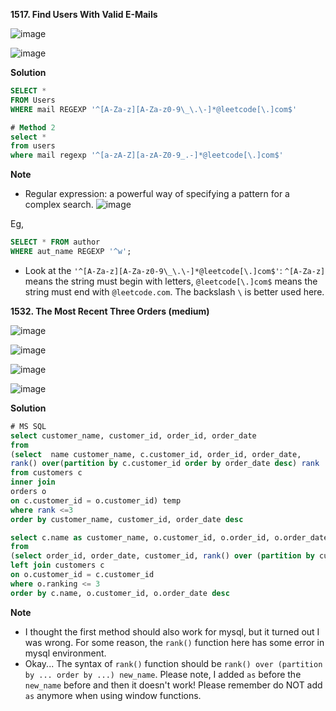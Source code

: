 **1517. Find Users With Valid E-Mails**

![image](https://user-images.githubusercontent.com/51500878/141665482-cb9c4d59-57c1-4146-ae50-3491f025deff.png)

![image](https://user-images.githubusercontent.com/51500878/141665487-515c9fa8-239b-4c46-8efb-552fdb406b32.png)

**Solution**

```sql
SELECT *
FROM Users
WHERE mail REGEXP '^[A-Za-z][A-Za-z0-9\_\.\-]*@leetcode[\.]com$'
```

```sql
# Method 2
select *
from users
where mail regexp '^[a-zA-Z][a-zA-Z0-9_.-]*@leetcode[\.]com$'
```


**Note**

- Regular expression: a powerful way of specifying a pattern for a complex search.
![image](https://user-images.githubusercontent.com/51500878/141697606-bfe6aba9-7316-4d3e-95c5-cf63b0c19f09.png)

Eg,

```sql
SELECT * FROM author 
WHERE aut_name REGEXP '^w'; 
```

- Look at the `'^[A-Za-z][A-Za-z0-9\_\.\-]*@leetcode[\.]com$'`: `^[A-Za-z]` means the string must begin with letters, `@leetcode[\.]com$` means the string must end with `@leetcode.com`. The backslash `\` is better used here. 



**1532. The Most Recent Three Orders (medium)**

![image](https://user-images.githubusercontent.com/51500878/141665495-ab2c9bea-d242-466c-9ddf-53399cc2659f.png)

![image](https://user-images.githubusercontent.com/51500878/141665503-fd8be5c6-4dfb-4635-81f4-72bd0755b76c.png)

![image](https://user-images.githubusercontent.com/51500878/141665509-282f0bd0-20f4-4303-8d1b-882c874f0d57.png)

![image](https://user-images.githubusercontent.com/51500878/141665513-453fc460-d422-433b-a11a-e17e0cdc2966.png)


**Solution**

```sql
# MS SQL
select customer_name, customer_id, order_id, order_date
from
(select  name customer_name, c.customer_id, order_id, order_date,
rank() over(partition by c.customer_id order by order_date desc) rank
from customers c
inner join
orders o
on c.customer_id = o.customer_id) temp
where rank <=3
order by customer_name, customer_id, order_date desc
```

```sql
select c.name as customer_name, o.customer_id, o.order_id, o.order_date
from
(select order_id, order_date, customer_id, rank() over (partition by customer_id order by order_date desc) ranking from orders ) o 
left join customers c
on o.customer_id = c.customer_id 
where o.ranking <= 3
order by c.name, o.customer_id, o.order_date desc
```



**Note**

- I thought the first method should also work for mysql, but it turned out I was wrong. For some reason, the `rank()` function here has some error in mysql environment.
- Okay... The syntax of `rank()` function should be `rank() over (partition by ... order by ...) new_name`. Please note, I added `as` before the `new_name` before and then it doesn't work! Please remember do NOT add `as` anymore when using window functions. 


